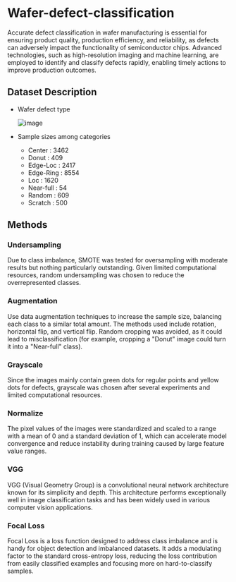 # Wafer-defect-classification
Accurate defect classification in wafer manufacturing is essential for ensuring product quality, production efficiency, and reliability, as defects can adversely impact the functionality of semiconductor chips. Advanced technologies, such as high-resolution imaging and machine learning, are employed to identify and classify defects rapidly, enabling timely actions to improve production outcomes.

## Dataset Description
- Wafer defect type

  ![image](https://github.com/user-attachments/assets/99d937de-755d-4754-9eee-782d4ce4fa0a)
- Sample sizes among categories
  
  - Center : 3462
  - Donut : 409
  - Edge-Loc : 2417
  - Edge-Ring : 8554
  - Loc : 1620
  - Near-full : 54
  - Random : 609
  - Scratch : 500

## Methods
### Undersampling
Due to class imbalance, SMOTE was tested for oversampling with moderate results but nothing particularly outstanding. Given limited computational resources, random undersampling was chosen to reduce the overrepresented classes.
### Augmentation
Use data augmentation techniques to increase the sample size, balancing each class to a similar total amount. The methods used include rotation, horizontal flip, and vertical flip. Random cropping was avoided, as it could lead to misclassification (for example, cropping a "Donut" image could turn it into a "Near-full" class).
### Grayscale
Since the images mainly contain green dots for regular points and yellow dots for defects, grayscale was chosen after several experiments and limited computational resources.
### Normalize
The pixel values of the images were standardized and scaled to a range with a mean of 0 and a standard deviation of 1, which can accelerate model convergence and reduce instability during training caused by large feature value ranges.
### VGG
VGG (Visual Geometry Group) is a convolutional neural network architecture known for its simplicity and depth. This architecture performs exceptionally well in image classification tasks and has been widely used in various computer vision applications.
### Focal Loss
Focal Loss is a loss function designed to address class imbalance and is handy for object detection and imbalanced datasets. It adds a modulating factor to the standard cross-entropy loss, reducing the loss contribution from easily classified examples and focusing more on hard-to-classify samples.
